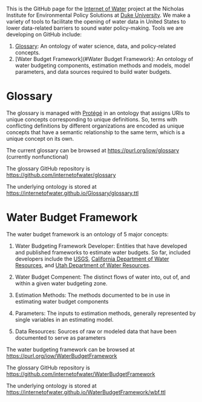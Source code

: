 
This is the GitHub page for the [Internet of Water](https://internetofwater.org) project at the Nicholas Institute for Environmental Policy Solutions at [Duke University](https://www.duke.edu). We make a variety of tools to facilitate the opening of water data in United States to lower data-related barriers to sound water policy-making. Tools we are developing on GitHub include:

1. [Glossary](#Glossary): An ontology of water science, data, and policy-related concepts.
2. [Water Budget Framework](#Water Budget Framework): An ontology of water budgeting components, estimation methods and models, model parameters, and data sources required to build water budgets.

# Glossary

The glossary is managed with [Protégé](https://protege.stanford.edu) in an ontology that assigns URIs to unique concepts corresponding to unique definitions. So, terms with conflicting definitions by different organizations are encoded as unique concepts that have a semantic relationship to the same term, which is a unique concept on its own.

The current glossary can be browsed at <https://purl.org/iow/glossary> (currently nonfunctional)

The glossary GitHub repository is <https://github.com/internetofwater/glossary>

The underlying ontology is stored at <https://internetofwater.github.io/Glossary/glossary.ttl>


# Water Budget Framework

The water budget framework is an ontology of 5 major concepts:

1. Water Budgeting Framework Developer: Entities that have developed and published frameworks to estimate water budgets. So far, included developers include the [USGS](www.usgs.gov), [California Department of Water Resources](https://water.ca.gov/), and [Utah Department of Water Resources](https://water.utah.gov/).

2. Water Budget Compenent: The distinct flows of water into, out of, and within a given water budgeting zone.

3. Estimation Methods: The methods documented to be in use in estimating water budget components

4. Parameters: The inputs to estimation methods, generally represented by single variables in an estimating model.

5. Data Resources: Sources of raw or modeled data that have been documented to serve as parameters


The water budgeting framework can be browsed at <https://purl.org/iow/WaterBudgetFramework>

The glossary GitHub repository is <https://github.com/internetofwater/WaterBudgetFramework>

The underlying ontology is stored at <https://internetofwater.github.io/WaterBudgetFramework/wbf.ttl>

